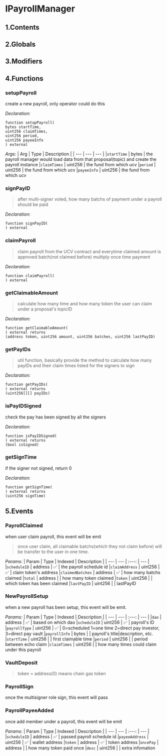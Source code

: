 # IPayrollManager





## 1.Contents
<!-- START doctoc -->
<!-- END doctoc -->

## 2.Globals

## 3.Modifiers

## 4.Functions

### setupPayroll
create a new payroll, only operator could do this



*Declaration:*
```solidity
function setupPayroll(
bytes startTime,
uint256 claimTimes,
uint256 period,
uint256 payeeInfo
) external
```

*Args:*
| Arg | Type | Description |
| --- | --- | --- |
|`startTime` | bytes | the payroll manager would load data from that proposal(topic) and create the payroll instance
|`claimTimes` | uint256 | the fund from which ucv
|`period` | uint256 | the fund from which ucv
|`payeeInfo` | uint256 | the fund from which ucv


### signPayID

> after multi-signer voted, how many batchs of payment under a payroll should be paid

*Declaration:*
```solidity
function signPayID(
) external
```




### claimPayroll

> claim payroll from the UCV contract and everytime claimed amount is approved batch(not claimed before) multiply once time payment

*Declaration:*
```solidity
function claimPayroll(
) external
```




### getClaimableAmount

> calculate how many time and how many token the user can claim under a proposal's topicID

*Declaration:*
```solidity
function getClaimableAmount(
) external returns
(address token, uint256 amount, uint256 batches, uint256 lastPayID)
```




### getPayIDs

> util function, basically provide the method to calculate how many payIDs and their claim times listed for the signers to sign

*Declaration:*
```solidity
function getPayIDs(
) external returns
(uint256[][] payIDs)
```




### isPayIDSigned
check the pay has been signed by all the signers


*Declaration:*
```solidity
function isPayIDSigned(
) external returns
(bool isSigned)
```




### getSignTime
if the signer not signed, return 0


*Declaration:*
```solidity
function getSignTime(
) external returns
(uint256 signTime)
```




## 5.Events
### PayrollClaimed
when user claim payroll, this event will be emit

> once user claim, all claimable batchs(which they not claim before) will be transfer to the user in one time.



*Params:*
| Param | Type | Indexed | Description |
| --- | --- | :---: | --- |
|`scheduleID` | address | :white_check_mark: | the payroll schedule id
|`claimAddress` | uint256 | :white_check_mark: | claim token's address
|`claimedBatches` | address | :white_check_mark: | how many batchs claimed
|`total` | address |  | how many token claimed
|`token` | uint256 |  | which token has been claimed
|`lastPayID` | uint256 |  | lastPayID
### NewPayrollSetup
when a new payroll has been setup, this event will be emit.




*Params:*
| Param | Type | Indexed | Description |
| --- | --- | :---: | --- |
|`dao` | address | :white_check_mark: | based on which dao
|`scheduleID` | uint256 | :white_check_mark: | payroll's ID
|`payrollType` | uint256 | :white_check_mark: | 0=scheduled 1=one time 2=direct pay investor, 3=direct pay vault
|`payrollInfo` | bytes |  | payroll's title|description, etc.
|`startTime` | uint256 |  | first claimable time
|`period` | uint256 |  | period between echo claim
|`claimTimes` | uint256 |  |  how many times could claim under this payroll
### VaultDeposit

> token = address(0) means chain gas token



### PayrollSign
once the multisigner role sign, this event will pass




### PayrollPayeeAdded
once add member under a payroll, this event will be emit




*Params:*
| Param | Type | Indexed | Description |
| --- | --- | :---: | --- |
|`scheduleID` | address | :white_check_mark: | passed payroll schedule id
|`payeeAddress` | uint256 | :white_check_mark: | wallet address
|`token` | address | :white_check_mark: | token address
|`oncePay` | address |  | how many token paid once
|`desc` | uint256 |  | extra infomation
